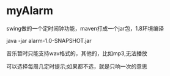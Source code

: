 # myAlarm
swing做的一个定时闹钟功能，maven打成一个jar包，1.8环境编译

java -jar alarm-1.0-SNAPSHOT.jar

音乐暂时只能支持wav格式的，其他的，比如mp3,无法播放

可以选择每周几定时提示;如果都不选，就是只响一次的意思

